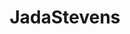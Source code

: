 ---
title: JadaStevens
crosslinks:
- Asshole_Lover
- OutOfTheLoop
- AlexisTexas
- cumcoveredfucking
---